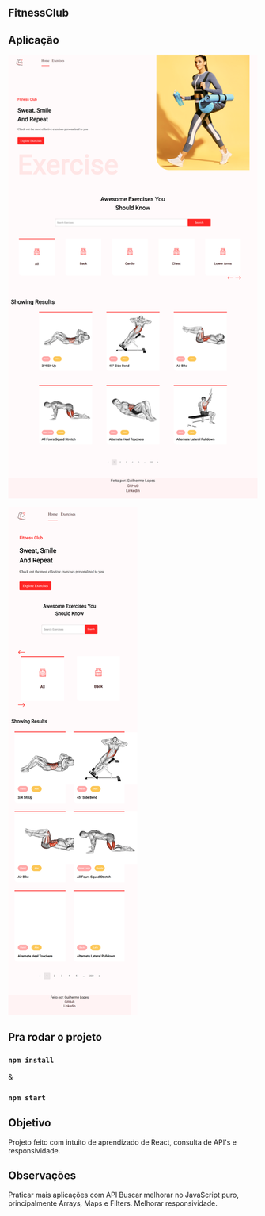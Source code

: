 ## FitnessClub

## Aplicação

![Design desktop](./preview/fitnessclubreactapp.netlify.app_%20Desktop.png)

![Design Mobile](./preview/fitnessclubreactapp.netlify.Mobile.png)

## Pra rodar o projeto 

### `npm install`
 
&

### `npm start`

## Objetivo
Projeto feito com intuito de aprendizado de React, consulta de API's e responsividade.

## Observações
Praticar mais aplicações com API
Buscar melhorar no JavaScript puro, principalmente Arrays, Maps e Filters.
Melhorar responsividade.



